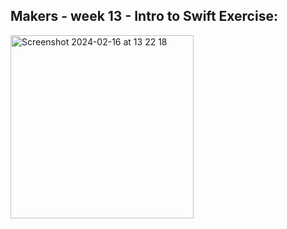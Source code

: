 ## Makers - week 13 - Intro to Swift Exercise:

<img width="293" alt="Screenshot 2024-02-16 at 13 22 18" src="https://github.com/aisha-png/TodolistAppSwift/assets/67974517/8c53e749-e837-4231-91d0-2935e7eadb4a">
